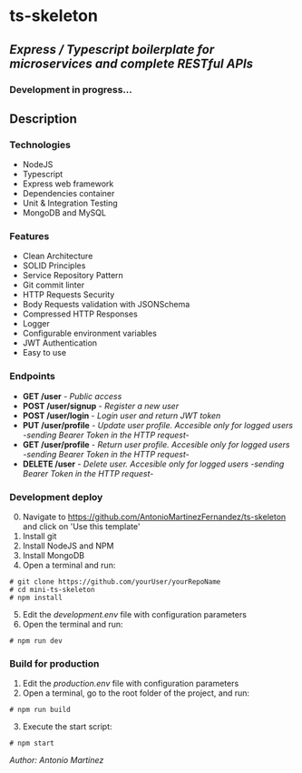 # ts-skeleton

## _Express / Typescript boilerplate for microservices and complete RESTful APIs_

### **Development in progress...**

## Description

### Technologies

- NodeJS
- Typescript
- Express web framework
- Dependencies container
- Unit & Integration Testing
- MongoDB and MySQL

### Features

- Clean Architecture
- SOLID Principles
- Service Repository Pattern
- Git commit linter
- HTTP Requests Security
- Body Requests validation with JSONSchema
- Compressed HTTP Responses
- Logger
- Configurable environment variables
- JWT Authentication
- Easy to use

### Endpoints

- **GET /user** - _Public access_
- **POST /user/signup** - _Register a new user_
- **POST /user/login** - _Login user and return JWT token_
- **PUT /user/profile** - _Update user profile. Accesible only for logged users -sending Bearer Token in the HTTP request-_
- **GET /user/profile** - _Return user profile. Accesible only for logged users -sending Bearer Token in the HTTP request-_
- **DELETE /user** - _Delete user. Accesible only for logged users -sending Bearer Token in the HTTP request-_

### Development deploy

0. Navigate to https://github.com/AntonioMartinezFernandez/ts-skeleton and click on 'Use this template'
1. Install git
2. Install NodeJS and NPM
3. Install MongoDB
4. Open a terminal and run:

```
# git clone https://github.com/yourUser/yourRepoName
# cd mini-ts-skeleton
# npm install
```

5. Edit the _development.env_ file with configuration parameters
6. Open the terminal and run:

```
# npm run dev
```

### Build for production

1. Edit the _production.env_ file with configuration parameters
2. Open a terminal, go to the root folder of the project, and run:

```
# npm run build
```

3. Execute the start script:

```
# npm start
```

_Author: Antonio Martínez_
